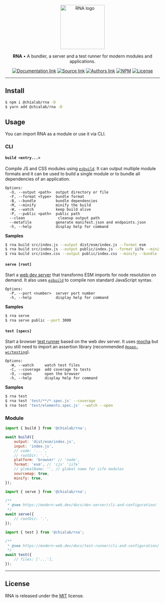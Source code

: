 <p align="center">
    <a href="https://www.chialab.io/p/rna">
        <img alt="RNA logo" width="144" height="144" src="https://raw.githack.com/chialab/rna/main/logo.svg" />
    </a>
</p>

<p align="center">
    <strong>RNA</strong> • A bundler, a server and a test runner for modern modules and applications.
</p>

<p align="center">
    <a href="https://www.chialab.io/p/rna"><img alt="Documentation link" src="https://img.shields.io/badge/Docs-chialab.io-lightgrey.svg?style=flat-square"></a>
    <a href="https://github.com/chialab/rna"><img alt="Source link" src="https://img.shields.io/badge/Source-GitHub-lightgrey.svg?style=flat-square"></a>
    <a href="https://www.chialab.it"><img alt="Authors link" src="https://img.shields.io/badge/Authors-Chialab-lightgrey.svg?style=flat-square"></a>
    <a href="https://www.npmjs.com/package/@chialab/rna"><img alt="NPM" src="https://img.shields.io/npm/v/@chialab/rna.svg?style=flat-square"></a>
    <a href="https://github.com/chialab/rna/blob/master/LICENSE"><img alt="License" src="https://img.shields.io/npm/l/@chialab/rna.svg?style=flat-square"></a>
</p>

---

## Install

```sh
$ npm i @chialab/rna -D
$ yarn add @chialab/rna -D
```

## Usage

You can import RNA as a module or use it via CLI.

### CLI

#### `build <entry...>`

Compile JS and CSS modules using [`esbuild`](https://esbuild.github.io/). It can output multiple module formats and it can be used to build a single module or to bundle all dependencies of an application.

```
Options:
  -O, --output <path>  output directory or file
  -F, --format <type>  bundle format
  -B, --bundle         bundle dependencies
  -M, --minify         minify the build
  -W, --watch          keep build alive
  -P, --public <path>  public path
  --clean               cleanup output path
  --metafile           generate manifest.json and endpoints.json
  -h, --help           display help for command
```

**Samples**

```sh
$ rna build src/index.js --output dist/esm/index.js --format esm
$ rna build src/index.js --output public/index.js --format iife --minify --bundle
$ rna build src/index.css --output public/index.css --minify --bundle
```

#### `serve [root]`

Start a [web dev server](https://modern-web.dev/docs/dev-server/overview/) that transforms ESM imports for node resolution on demand. It also uses [`esbuild`](https://esbuild.github.io/) to compile non standard JavaScript syntax.

```
Options:
  -P, --port <number>  server port number
  -h, --help           display help for command
```

**Samples**

```sh
$ rna serve
$ rna serve public --port 3000
```

#### `test [specs]`

Start a browser [test runner](https://modern-web.dev/docs/test-runner/overview/) based on the web dev server. It uses [mocha](https://mochajs.org/) but you still need to import an assertion library (recommended [`@open-wc/testing`](https://open-wc.org/docs/testing/testing-package/)).

```
Options:
  -W, --watch     watch test files
  -C, --coverage  add coverage to tests
  -O, --open      open the browser
  -h, --help      display help for command
```

**Samples**

```sh
$ rna test
$ rna test 'test/**/*.spec.js' --coverage
$ rna test 'test/elements.spec.js' --watch --open
```

### Module

```js
import { build } from '@chialab/rna';

await build({
    output: 'dist/esm/index.js',
    input: 'index.js',
    // code: '...',
    // rootDir: '.',
    platform: 'browser' // 'node',
    format: 'esm', // 'cjs' 'iife'
    // globalName: '', // global name for iife modules
    sourcemap: true,
    minify: true,
});
```

```js
import { serve } from '@chialab/rna';

/**
 * @see https://modern-web.dev/docs/dev-server/cli-and-configuration/
 */
await serve({
    // rootDir: '.',
});
```

```js
import { test } from '@chialab/rna';

/**
 * @see https://modern-web.dev/docs/test-runner/cli-and-configuration/
 */
await test({
    // files: ['...'],
});
```

---

## License

RNA is released under the [MIT](https://github.com/chialab/rna/blob/master/LICENSE) license.
